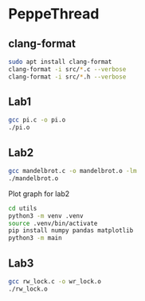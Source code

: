 # PeppeThread

## clang-format

```bash
sudo apt install clang-format
clang-format -i src/*.c --verbose
clang-format -i src/*.h --verbose
```

## Lab1

```bash
gcc pi.c -o pi.o
./pi.o
```

## Lab2

```bash
gcc mandelbrot.c -o mandelbrot.o -lm
./mandelbrot.o
```

Plot graph for lab2

```bash
cd utils
python3 -m venv .venv
source .venv/bin/activate
pip install numpy pandas matplotlib
python3 -m main
```

## Lab3

```bash
gcc rw_lock.c -o wr_lock.o
./rw_lock.o
```
